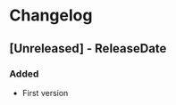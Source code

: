 # Changelog

<!-- next-header -->

## [Unreleased] - ReleaseDate
### Added
- First version

<!-- next-url -->
